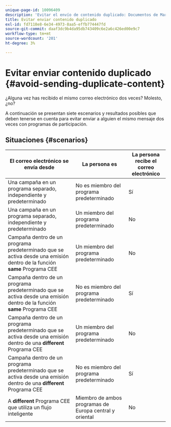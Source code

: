 ```yaml
---
unique-page-id: 10096409
description: 'Evitar el envío de contenido duplicado: Documentos de Marketo: Documentación del producto'
title: Evitar enviar contenido duplicado
exl-id: fd7118e8-6e34-4973-8aa5-effb774447fd
source-git-commit: daaf3dc9b4da95db743409c6e2a6c426ed00e9c7
workflow-type: tm+mt
source-wordcount: '201'
ht-degree: 3%

---
```


# Evitar enviar contenido duplicado {#avoid-sending-duplicate-content}

¿Alguna vez has recibido el mismo correo electrónico dos veces? Molesto, ¿no?

A continuación se presentan siete escenarios y resultados posibles que deben tenerse en cuenta para evitar enviar a alguien el mismo mensaje dos veces con programas de participación.

## Situaciones {#scenarios}

| El correo electrónico se envía desde | La persona es | La persona recibe el correo electrónico |
|---|---|---|
| Una campaña en un programa separado, independiente y predeterminado | No es miembro del programa predeterminado | Sí |
| Una campaña en un programa separado, independiente y predeterminado | Un miembro del programa predeterminado | No |
| Campaña dentro de un programa predeterminado que se activa desde una emisión dentro de la función **same** Programa CEE | Un miembro del programa predeterminado | No |
| Campaña dentro de un programa predeterminado que se activa desde una emisión dentro de la función **same** Programa CEE | No es miembro del programa predeterminado | Sí |
| Campaña dentro de un programa predeterminado que se activa desde una emisión dentro de una **different** Programa CEE | Un miembro del programa predeterminado | No |
| Campaña dentro de un programa predeterminado que se activa desde una emisión dentro de una **different** Programa CEE | No es miembro del programa predeterminado | Sí |
| A **different** Programa CEE que utiliza un flujo inteligente | Miembro de ambos programas de Europa central y oriental | No |
